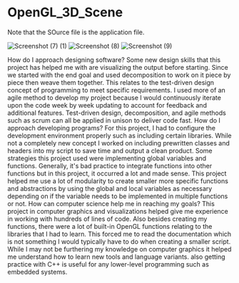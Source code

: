# OpenGL_3D_Scene
Note that the SOurce file is the application file. 


![Screenshot (7) (1)](https://github.com/WCM-CS/OpenGL_3D_Scene/assets/109036545/6ffb452c-c2af-4669-a735-eaae255da65a)
![Screenshot (8)](https://github.com/WCM-CS/OpenGL_3D_Scene/assets/109036545/f762eed8-ed10-4bba-92a1-6171bb84d8bf)
![Screenshot (9)](https://github.com/WCM-CS/OpenGL_3D_Scene/assets/109036545/932535d0-3ebd-4fc7-9a71-c1d789289605)



How do I approach designing software?
Some new design skills that this project has helped me with are visualizing the output before starting. Since we started with the end goal and used decomposition to work on it piece by piece then weave them together. This relates to the test-driven design concept of programming to meet specific requirements. I used more of an agile method to develop my project because I would continuously iterate upon the code week by week updating to account for feedback and additional features. Test-driven design, decomposition, and agile methods such as scrum can all be applied in unison to deliver code fast.
How do I approach developing programs?
For this project, I had to configure the development environment properly such as including certain libraries. While not a completely new concept I worked on including prewritten classes and headers into my script to save time and output a clean product. Some strategies this project used were implementing global variables and functions. Generally, it's bad practice to integrate functions into other functions but in this project, it occurred a lot and made sense. This project helped me use a lot of modularity to create smaller more specific functions and abstractions by using the global and local variables as necessary depending on if the variable needs to be implemented in multiple functions or not.
How can computer science help me in reaching my goals?
This project in computer graphics and visualizations helped give me experience in working with hundreds of lines of code. Also besides creating my functions, there were a lot of built-in OpenGL functions relating to the libraries that I had to learn. This forced me to read the documentation which is not something I would typically have to do when creating a smaller script. While I may not be furthering my knowledge on computer graphics it helped me understand how to learn new tools and language variants. also getting practice with C++ is useful for any lower-level programming such as embedded systems. 
